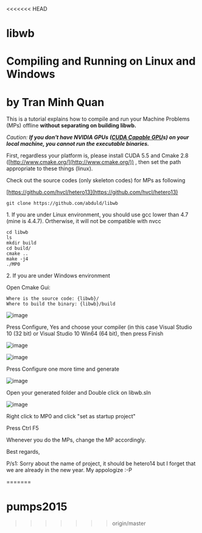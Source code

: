 <<<<<<< HEAD

libwb
=====



# Compiling and Running on Linux and Windows
# by Tran Minh Quan

This is a tutorial explains how to compile and run your Machine
Problems (MPs) offline **without separating on building libwb.**

_Caution: **If you don't have NVIDIA GPUs ([CUDA Capable GPU](https://developer.nvidia.com/cuda-gpus)s) on your local machine, you cannot run the executable binaries.**_

First, regardless your platform is, please install CUDA 5.5
and Cmake 2.8 ([](http://www.cmake.org/)[](http://www.cmake.org/)[](http://www.cmake.org/)[](http://www.cmake.org/)[http://www.cmake.org/](http://www.cmake.org/)) , then set the path appropriate to these things (linux).

Check out the source codes (only skeleton codes) for MPs as
following

[](https://github.com/hvcl/hetero13)[](https://github.com/hvcl/hetero13)[](https://github.com/hvcl/hetero13)[](https://github.com/hvcl/hetero13)[https://github.com/hvcl/hetero13](https://github.com/hvcl/hetero13)

    git clone https://github.com/abduld/libwb

1\. If you are under Linux environment, you should use gcc lower than 4.7 (mine is 4.4.7). 
Ortherwise, it will not be compatible with nvcc

    cd libwb
    ls
    mkdir build
    cd build/
    cmake ..
    make -j4
    ./MP0

2\. If you are under Windows environment

Open Cmake Gui:

    Where is the source code: {libwb}/
    Where to build the binary: {libwb}/build

![image](https://coursera-forum-screenshots.s3.amazonaws.com/5d/d77a10785611e3ae687ff4063e578b/1.png) 

Press Configure, Yes and choose your compiler (in this case Visual
Studio 10 (32 bit) or Visual Studio 10 Win64 (64 bit), then press Finish

![image](https://coursera-forum-screenshots.s3.amazonaws.com/75/ee29f0785611e3ae687ff4063e578b/2.png) 

![image](https://coursera-forum-screenshots.s3.amazonaws.com/e5/1e0fc0785611e3ae687ff4063e578b/3.png) 

Press Configure one more time and generate

![image](https://coursera-forum-screenshots.s3.amazonaws.com/11/315360785711e3ae687ff4063e578b/4.png) 

Open your generated folder and Double click on libwb.sln

![image](https://coursera-forum-screenshots.s3.amazonaws.com/3a/5da3b0785711e3ae687ff4063e578b/5.png) 

Right click to MP0 and click "set as startup project"

Press Ctrl F5

Whenever you do the MPs, change the MP accordingly.

Best regards,

P/s1: Sorry about the name of project, it should be hetero14 but I forget that we are already in the new year. My appologize :-P 

=======
# pumps2015
>>>>>>> origin/master
